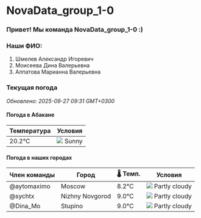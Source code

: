 # NovaData_group_1-0
### Привет! Мы команда NovaData_group_1-0 :)

### Наши ФИО:
1. Шмелев Александр Игоревич
2. Моисеева Дина Валерьевна
3. Алпатова Марианна Валерьевна

### Текущая погода
<!-- WEATHER:START -->
_Обновлено: 2025-09-27 09:31 GMT+0300_

#### Погода в Абакане

| Температура | Условия |
|-------------|----------|
| 20.2°C     | ![](https://cdn.weatherapi.com/weather/64x64/day/113.png) Sunny |

#### Погода в наших городах

| Член команды  | Город               | 🌡️ Темп.  | Условия          |
|---------------|---------------------|-----------|--------------------|
| @aytomaximo    | Moscow              |    8.2°C | ![](https://cdn.weatherapi.com/weather/64x64/day/116.png) Partly cloudy |
| @sychtx        | Nizhny Novgorod     |    9.0°C | ![](https://cdn.weatherapi.com/weather/64x64/day/116.png) Partly cloudy |
| @Dina_Mo       | Stupino             |    9.0°C | ![](https://cdn.weatherapi.com/weather/64x64/day/116.png) Partly cloudy |

<!-- WEATHER:END -->

